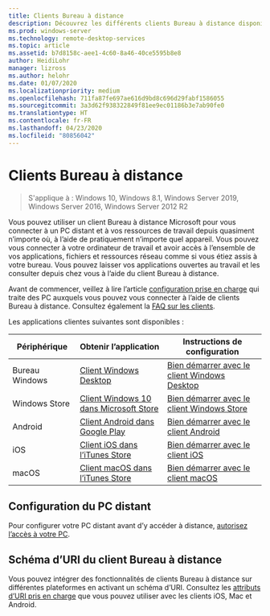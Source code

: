 ```yaml
---
title: Clients Bureau à distance
description: Découvrez les différents clients Bureau à distance disponibles pour tous vos appareils
ms.prod: windows-server
ms.technology: remote-desktop-services
ms.topic: article
ms.assetid: b7d8158c-aee1-4c60-8a46-40ce5595b8e8
author: HeidiLohr
manager: lizross
ms.author: helohr
ms.date: 01/07/2020
ms.localizationpriority: medium
ms.openlocfilehash: 711fa87fe697ae616d9bd8c696d29fabf1586055
ms.sourcegitcommit: 3a3d62f938322849f81ee9ec01186b3e7ab90fe0
ms.translationtype: HT
ms.contentlocale: fr-FR
ms.lasthandoff: 04/23/2020
ms.locfileid: "80856042"
---
```

# <a name="remote-desktop-clients"></a>Clients Bureau à distance

>S'applique à : Windows 10, Windows 8.1, Windows Server 2019, Windows Server 2016, Windows Server 2012 R2

Vous pouvez utiliser un client Bureau à distance Microsoft pour vous connecter à un PC distant et à vos ressources de travail depuis quasiment n’importe où, à l’aide de pratiquement n’importe quel appareil. Vous pouvez vous connecter à votre ordinateur de travail et avoir accès à l’ensemble de vos applications, fichiers et ressources réseau comme si vous étiez assis à votre bureau. Vous pouvez laisser vos applications ouvertes au travail et les consulter depuis chez vous à l’aide du client Bureau à distance.

Avant de commencer, veillez à lire l’article [configuration prise en charge](remote-desktop-supported-config.md) qui traite des PC auxquels vous pouvez vous connecter à l’aide de clients Bureau à distance. Consultez également la [FAQ sur les clients](remote-desktop-client-faq.md).

Les applications clientes suivantes sont disponibles :

| Périphérique          | Obtenir l’application                                                                                                  | Instructions de configuration                                                                |
|-----------------|-----------------------------------------------------------------------------------------------------------------|-----------------------------------------------------------------------------------|
| Bureau Windows | [Client Windows Desktop](windowsdesktop.md#install-the-client)                                               | [Bien démarrer avec le client Windows Desktop](windowsdesktop.md) |
| Windows Store   | [Client Windows 10 dans Microsoft Store](https://go.microsoft.com/fwlink/?LinkID=616709)                   | [Bien démarrer avec le client Windows Store](windows.md)          |
| Android         | [Client Android dans Google Play](https://play.google.com/store/apps/details?id=com.microsoft.rdc.android)     | [Bien démarrer avec le client Android](remote-desktop-android.md) |
| iOS             | [Client iOS dans l’iTunes Store](https://itunes.apple.com/app/microsoft-remote-desktop/id714464092?mt=8)     | [Bien démarrer avec le client iOS](remote-desktop-ios.md)         |
| macOS           | [Client macOS dans l’iTunes Store](https://itunes.apple.com/app/microsoft-remote-desktop/id1295203466?mt=12) | [Bien démarrer avec le client macOS](remote-desktop-mac.md)       |

## <a name="configuring-the-remote-pc"></a>Configuration du PC distant

Pour configurer votre PC distant avant d’y accéder à distance, [autorisez l’accès à votre PC](remote-desktop-allow-access.md).

## <a name="remote-desktop-client-uri-scheme"></a>Schéma d’URI du client Bureau à distance

Vous pouvez intégrer des fonctionnalités de clients Bureau à distance sur différentes plateformes en activant un schéma d’URI. Consultez les [attributs d’URI pris en charge](remote-desktop-uri.md) que vous pouvez utiliser avec les clients iOS, Mac et Android.
